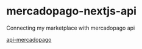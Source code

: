 # mercadopago-nextjs-api
Connecting my marketplace with mercadopago api

[api-mercadopago](https://www.mercadopago.com.ar/developers/)